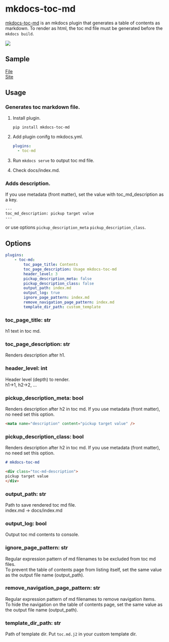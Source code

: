 
# mkdocs-toc-md

[mkdocs-toc-md](https://pypi.org/project/mkdocs-toc-md/) is an mkdocs plugin that generates a table of contents as markdown. To render as html, the toc md file must be generated before the `mkdocs build`.

![](https://user-images.githubusercontent.com/17096601/199638378-892ddec9-b7af-4eb8-8ca8-a57c02980f53.png)



## Sample

[File](https://github.com/try0/mkdocs-toc-md/blob/main/sample/docs/index.md?plain=1)  
[Site](https://try0.github.io/mkdocs-toc-md/sample/site/)




## Usage

### Generates toc markdown file.

1. Install plugin. 
    ```
    pip install mkdocs-toc-md
    ```
1. Add plugin conifg to mkdocs.yml.

    ```yml
    plugins:
      - toc-md
    ```

1. Run `mkdocs serve` to output toc md file.

1. Check docs/index.md.


### Adds description.
If you use metadata (front matter), set the value with toc_md_description as a key.
```
---
toc_md_description: pickup target value
---
```

or use options `pickup_description_meta` `pickup_description_class`.



## Options

```yml
plugins:
    - toc-md:
        toc_page_title: Contents
        toc_page_description: Usage mkdocs-toc-md
        header_level: 3
        pickup_description_meta: false
        pickup_description_class: false
        output_path: index.md
        output_log: true
        ignore_page_pattern: index.md
        remove_navigation_page_pattern: index.md
        template_dir_path: custom_template
```

### toc_page_title: str  
h1 text in toc md.

### toc_page_description: str
Renders description after h1.

### header_level: int  
Header level (depth) to render.  
h1→1, h2→2, ...

### pickup_description_meta: bool  
Renders description after h2 in toc md. If you use metadata (front matter), no need set this option.
```html
<mata name="description" content="pickup target value" />
```

### pickup_description_class: bool  
Renders description after h2 in toc md. If you use metadata (front matter), no need set this option.

```md
# mkdocs-toc-md

<div class="toc-md-description">
pickup target value
</div>
```

### output_path: str  
Path to save rendered toc md file.  
index.md → docs/index.md

### output_log: bool  
Output toc md contents to console.

### ignore_page_pattern: str  
Regular expression pattern of md filenames to be excluded from toc md files.  
To prevent the table of contents page from listing itself, set the same value as the output file name (output_path).

### remove_navigation_page_pattern: str  
Regular expression pattern of md filenames to remove navigation items.  
To hide the navigation on the table of contents page, set the same value as the output file name (output_path).

### template_dir_path: str
Path of template dir.
Put `toc.md.j2` in your custom template dir.


